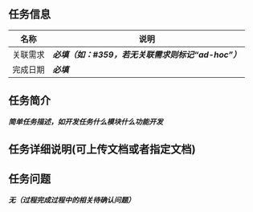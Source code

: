 ## 任务信息
名称|说明
---|---
关联需求|***必填（如：#359，若无关联需求则标记“ad-hoc”）***
完成日期|***必填***



## 任务简介
***简单任务描述，如开发任务什么模块什么功能开发***

## 任务详细说明(可上传文档或者指定文档)


## 任务问题

***无（过程完成过程中的相关待确认问题）***

